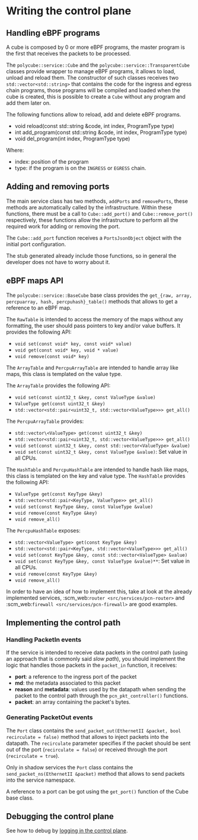 # Writing the control plane


## Handling eBPF programs


A cube is composed by 0 or more eBPF programs, the master program is the first that receives the packets to be processed.

The ``polycube::service::Cube`` and the ``polycube::service::TransparentCube`` classes provide wrapper to manage eBPF programs, it allows to load, unload and reload them.
The constructor of such classes receives two ``std::vector<std::string>`` that contains the code for the ingress and egress chain programs, those programs will be compiled and loaded when the cube is created, this is possible to create a ``Cube`` without any program and add them later on.

The following functions allow to reload, add and delete eBPF programs.

  - void reload(const std::string &code, int index, ProgramType type)
  - int add_program(const std::string &code, int index, ProgramType type)
  - void del_program(int index, ProgramType type)

Where:

  - index: position of the program
  - type: if the program is on the ``INGRESS`` or ``EGRESS`` chain.


## Adding and removing ports


The main service class has two methods, ``addPorts`` and ``removePorts``, these methods are automatically called by the infrastructure.
Within these functions, there must be a call to ``Cube::add_port()`` and ``Cube::remove_port()`` respectively, these functions allow the infrastructure to perform all the required work for adding or removing the port.

The ``Cube::add_port`` function receives a ``PortsJsonObject`` object with the initial port configuration.

The stub generated already include those functions, so in general the developer does not have to worry about it.

## eBPF maps API


The ``polycube::service::BaseCube`` base class provides the ``get_{raw, array, percpuarray, hash, percpuhash}_table()`` methods that allows to get a reference to an eBPF map.

The ``RawTable`` is intended to access the memory of the maps without any formatting, the user should pass pointers to key and/or value buffers.
It provides the following API:

  - `void set(const void* key, const void* value)`
  - `void get(const void* key, void * value)`
  - `void remove(const void* key)`

The ``ArrayTable`` and ``PercpuArrayTable`` are intended to handle array like maps, this class is templated on the value type.

The  ``ArrayTable`` provides the following API:

  - `void set(const uint32_t &key, const ValueType &value)`
  - `ValueType get(const uint32_t &key)`
  - `std::vector<std::pair<uint32_t, std::vector<ValueType>>> get_all()`

The ``PercpuArrayTable`` provides:

  - `std::vector\<ValueType> get(const uint32_t &key)`
  - `std::vector<std::pair<uint32_t, std::vector<ValueType>>> get_all()`
  - `void set(const uint32_t &key, const std::vector<ValueType> &value)`
  - `void set(const uint32_t &key, const ValueType &value)`: Set value in all CPUs.

The ``HashTable`` and ``PercpuHashTable`` are intended to handle hash like maps, this class is templated on the key and value type.
The ``HashTable`` provides the following API:

  - `ValueType get(const KeyType &key)`
  - `std::vector<std::pair<KeyType, ValueType>> get_all()`
  - `void set(const KeyType &key, const ValueType &value)`
  - `void remove(const KeyType &key)`
  - `void remove_all()`

The ``PercpuHashTable`` exposes:

  - `std::vector<ValueType> get(const KeyType &key)`
  - `std::vector<std::pair<KeyType, std::vector<ValueType>>> get_all()`
  - `void set(const KeyType &key, const std::vector<ValueType> &value)`
  - `void set(const KeyType &key, const ValueType &value)**`: Set value in all CPUs.
  - `void remove(const KeyType &key)`
  - `void remove_all()`


In order to have an idea of how to implement this, take at look at the already implemented services, :scm_web:`router <src/services/pcn-router>` and :scm_web:`firewall <src/services/pcn-firewall>` are good examples.


## Implementing the control path


### Handling PacketIn events


If the service is intended to receive data packets in the control path (using an approach that is commonly said *slow path*), you should implement the logic that handles those packets in the `packet_in` function, it receives:
  - **port**: a reference to the ingress port of the packet
  - **md**: the metadata associated to this packet
  - **reason** and **metadata**: values used by the datapath when sending the packet to the control path through the ``pcn_pkt_controller()`` functions.
  - **packet**: an array containing the packet's bytes.


### Generating PacketOut events


The ``Port`` class contains the ``send_packet_out(EthernetII &packet, bool recirculate = false)`` method that allows to inject packets into the datapath.
The ``recirculate`` parameter specifies if the packet should be sent out of the port (``recirculate = false``) or received through the port (``recirculate = true``).

Only in shadow services the ``Port`` class contains the ``send_packet_ns(EthernetII &packet)`` method that allows to send packets into the service namespace.

A reference to a port can be got using the ``get_port()`` function of the Cube base class.


## Debugging the control plane

See how to debug by [logging in the control plane](./debugging.md#logging-the-control-plane).
